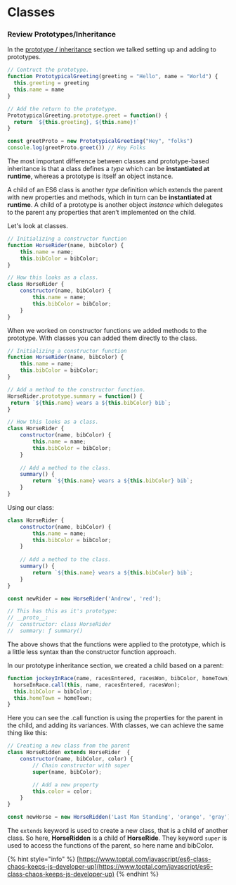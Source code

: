 # Classes

### Review Prototypes/Inheritance

In the [prototype / inheritance](../overview/prototypes-inheritance.md) section we talked setting up and adding to prototypes.

```javascript
// Contruct the prototype. 
function PrototypicalGreeting(greeting = "Hello", name = "World") {
  this.greeting = greeting
  this.name = name
}

// Add the return to the prototype.
PrototypicalGreeting.prototype.greet = function() {
  return `${this.greeting}, ${this.name}!`
}

const greetProto = new PrototypicalGreeting("Hey", "folks")
console.log(greetProto.greet()) // Hey Folks

```

The most important difference between classes and prototype-based inheritance is that a class defines a _type_ which can be **instantiated at runtime**, whereas a prototype is itself an object instance.

A child of an ES6 class is another _type_ definition which extends the parent with new properties and methods, which in turn can be **instantiated at runtime**. A child of a prototype is another object _instance_ which delegates to the parent any properties that aren’t implemented on the child.

Let's look at classes.

```javascript
// Initializing a constructor function
function HorseRider(name, bibColor) {
    this.name = name;
    this.bibColor = bibColor;
}

// How this looks as a class.
class HorseRider {
    constructor(name, bibColor) {
        this.name = name;
        this.bibColor = bibColor;
    }
}
```

When we worked on constructor functions we added methods to the prototype. With classes you can added them directly to the class.

```javascript
// Initializing a constructor function
function HorseRider(name, bibColor) {
    this.name = name;
    this.bibColor = bibColor;
}

// Add a method to the constructor function.
HorseRider.prototype.summary = function() {
 return `${this.name} wears a ${this.bibColor} bib`;
}

// How this looks as a class.
class HorseRider {
    constructor(name, bibColor) {
        this.name = name;
        this.bibColor = bibColor;
    }
    
    // Add a method to the class.
    summary() {
        return `${this.name} wears a ${this.bibColor} bib`;
    }
}
```

Using our class:

```javascript
class HorseRider {
    constructor(name, bibColor) {
        this.name = name;
        this.bibColor = bibColor;
    }
    
    // Add a method to the class.
    summary() {
        return `${this.name} wears a ${this.bibColor} bib`;
    }
}

const newRider = new HorseRider('Andrew', 'red');

// This has this as it's prototype: 
// __proto__:
//  constructor: class HorseRider
//  summary: ƒ summary()
```

The above shows that the functions were applied to the prototype, which is a little less syntax than the constructor function approach.

In our prototype inheritance section, we created a child  based on a parent:

```javascript
function jockeyInRace(name, racesEntered, racesWon, bibColor, homeTown) {
  horseInRace.call(this, name, racesEntered, racesWon);
  this.bibColor = bibColor;
  this.homeTown = homeTown;
}
```

Here you can see the .call function is using the properties for the parent in the child, and adding its variances. With classes, we can achieve the same thing like this:

```javascript
// Creating a new class from the parent
class HorseRidden extends HorseRider  {
    constructor(name, bibColor, color) {
        // Chain constructor with super
        super(name, bibColor);

        // Add a new property
        this.color = color;
    }
}

const newHorse = new HorseRidden('Last Man Standing', 'orange', 'gray');
```

The `extends` keyword is used to create a new class, that is a child of another class. So here, **HorseRidden** is a child of **HorseRide**.  They keyword `super` is used to access the functions of the parent, so here name and bibColor. 

{% hint style="info" %}
[https://www.toptal.com/javascript/es6-class-chaos-keeps-js-developer-up](https://www.toptal.com/javascript/es6-class-chaos-keeps-js-developer-up)
{% endhint %}



